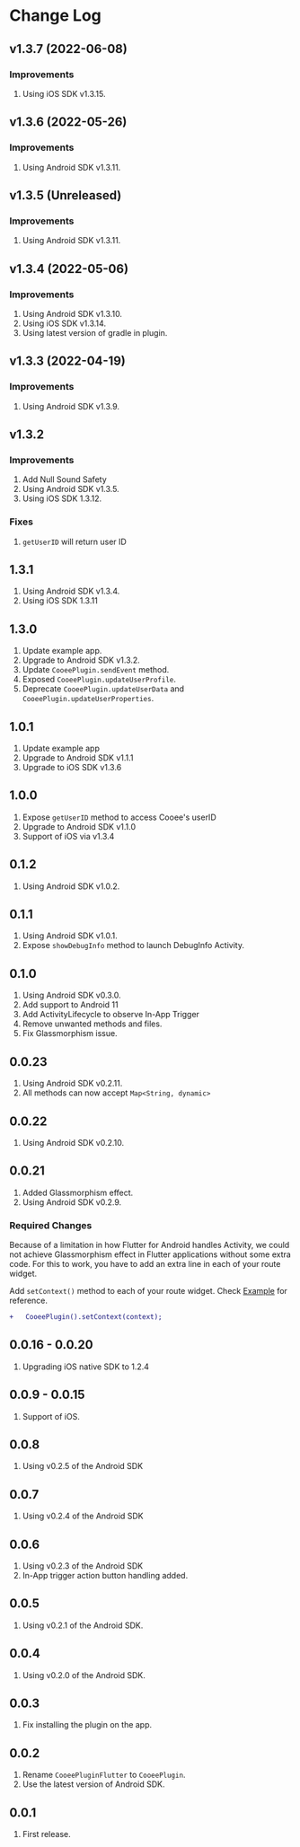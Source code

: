 # Change Log

## v1.3.7 (2022-06-08)

### Improvements

1. Using iOS SDK v1.3.15.

## v1.3.6 (2022-05-26)

### Improvements

1. Using Android SDK v1.3.11.

## v1.3.5 (Unreleased)

### Improvements

1. Using Android SDK v1.3.11.

## v1.3.4 (2022-05-06)

### Improvements

1. Using Android SDK v1.3.10.
2. Using iOS SDK v1.3.14.
3. Using latest version of gradle in plugin.

## v1.3.3 (2022-04-19)

### Improvements

1. Using Android SDK v1.3.9.

## v1.3.2

### Improvements

1. Add Null Sound Safety
2. Using Android SDK v1.3.5.
3. Using iOS SDK 1.3.12.

### Fixes

1. `getUserID` will return user ID

## 1.3.1

1. Using Android SDK v1.3.4.
2. Using iOS SDK 1.3.11

## 1.3.0

1. Update example app.
2. Upgrade to Android SDK v1.3.2.
3. Update `CooeePlugin.sendEvent` method.
4. Exposed `CooeePlugin.updateUserProfile`.
5. Deprecate `CooeePlugin.updateUserData` and `CooeePlugin.updateUserProperties`.

## 1.0.1

1. Update example app
2. Upgrade to Android SDK v1.1.1
3. Upgrade to iOS SDK v1.3.6

## 1.0.0

1. Expose `getUserID` method to access Cooee's userID
2. Upgrade to Android SDK v1.1.0
3. Support of iOS via v1.3.4

## 0.1.2

1. Using Android SDK v1.0.2.

## 0.1.1

1. Using Android SDK v1.0.1.
2. Expose `showDebugInfo` method to launch DebugInfo Activity.

## 0.1.0

1. Using Android SDK v0.3.0.
2. Add support to Android 11
3. Add ActivityLifecycle to observe In-App Trigger
4. Remove unwanted methods and files.
5. Fix Glassmorphism issue.

## 0.0.23

1. Using Android SDK v0.2.11.
2. All methods can now accept `Map<String, dynamic>`

## 0.0.22

1. Using Android SDK v0.2.10.

## 0.0.21

1. Added Glassmorphism effect.
2. Using Android SDK v0.2.9.

### Required Changes

Because of a limitation in how Flutter for Android handles Activity, we could not achieve Glassmorphism effect in Flutter applications
 without some extra code. For this to work, you have to add an extra line in each of your route widget.

Add `setContext()` method to each of your route widget. Check [Example](https://pub.dev/packages/cooee_plugin/example) for reference.
   
```diff
+   CooeePlugin().setContext(context);
```

## 0.0.16 - 0.0.20

1. Upgrading iOS native SDK to 1.2.4

## 0.0.9 - 0.0.15

1. Support of iOS.

## 0.0.8

1. Using v0.2.5 of the Android SDK

## 0.0.7

1. Using v0.2.4 of the Android SDK

## 0.0.6

1. Using v0.2.3 of the Android SDK
2. In-App trigger action button handling added.

## 0.0.5

1. Using v0.2.1 of the Android SDK.

## 0.0.4

1. Using v0.2.0 of the Android SDK.

## 0.0.3

1. Fix installing the plugin on the app.

## 0.0.2

1. Rename `CooeePluginFlutter` to `CooeePlugin`.
2. Use the latest version of Android SDK.

## 0.0.1

1. First release.
